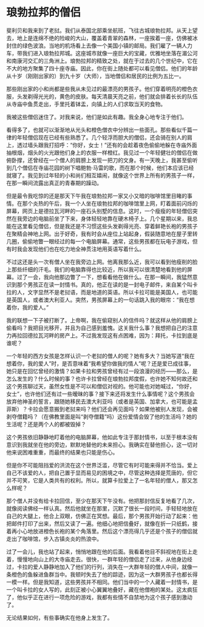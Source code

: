 # 琅勃拉邦的僧侣

斐利贝和我来到了老挝。我们从泰国北部乘坐航班，飞往古城琅勃拉邦。从天上望去，地上是连绵不绝的险峻的大山，覆盖着青翠的森林，一座挨着一座，仿佛被冰封住的绿色波浪。当地的机场看上去像一个美国小镇的邮局。我们雇了一辆人力车，带我们进入琅勃拉邦城。这座城市就像一座巨大的宝藏，优雅地坐落在湄公河和南康河交汇的三角洲上。琅勃拉邦的精致之处，就在于过去的几个世纪中，它在不大的地方聚集了四十座寺庙。因此，你在街上随处都可以看见僧侣。他们的年龄从十岁（刚刚出家的）到九十岁（大师），当地僧侣和居民的比例为五比一。 

那些刚出家的小和尚都是些我从未见过的最漂亮的男孩子。他们穿着明亮的橙色衣服，头发剃得光光的，黄色的皮肤。每天清晨天亮之前，他们就会排着长长的队伍从寺庙中鱼贯走出，手里托着钵盂，向镇上的人们求取当天的食物。 

我被这些僧侣迷住了。对我来说，他们是如此有趣。我全身心地专注于他们。 

看得多了，也就可以渐渐地从光头和橙色僧衣中分辨出一些面孔。那些看似千篇一律的年轻僧侣现在已经有些熟悉了。几个轻浮而胆大的僧侣，还会骑在别人的肩上，透过墙头跟我打招呼：“你好，女士！”还有的会趁着夜色偷偷地躲在寺庙外面抽根烟，烟头的火光跟他们身上的衣服一样橙红。我见过一个年轻健壮的僧侣在做俯卧撑，还曾经在一个僧人的肩膀上发现一把刀的文身。有一天晚上，我甚至偷听到几个僧侣在寺庙花园的树下唱鲍勃·马雷的歌，而在那个时候，他们本应该已经就寝了。我见到过年轻的小和尚们相互嬉闹，就像这个世界上所有的男孩子一样，在那一瞬间流露出真正的青春期的躁动。 

但是最令我吃惊的还是那天下午我在琅勃拉邦一家又小又暗的咖啡馆里目睹的事情。在那个炎热的午后，我一个人坐在琅勃拉邦的咖啡馆里上网，盯着面前闪烁的屏幕，网页上是德拉瓦河畔的一座石头别墅的信息。这时，一个瘦瘦的年轻僧侣突然在我旁边的电脑前坐了下来，身体轻轻地靠在硬木椅子上。几个星期以来，我总能在这里看见僧侣，但是我还是不习惯这些头发剃得光亮、穿着鲜艳长袍的男孩子在聚精会神地上网。出于好奇，我有时会从座位上站起身，假装随意地在屋子里转几圈，偷偷地瞥一眼经过的每一个电脑屏幕。通常，这些男孩都在玩电子游戏，但有时我会发现他们也在吃力地全神贯注地用英语写着什么。 

不过这还是头一次有僧人坐在我旁边上网。他离我那么近，我可以看到他瘦削的脸上那些纤细的汗毛。我们的电脑靠得也比较近，所以我可以很清楚地看到他的屏幕。过了一会，我向他那边瞥了一下，想看看他在做什么。在那一瞬间，我猛然意识到那个男孩正在读一封情书。真的，他正在读的是一封电子邮件，来自某个叫卡拉的人，文字显然不是老挝语，而是地道的英语。所以卡拉可能是美国人，也可能是英国人，或者澳大利亚人。突然，男孩屏幕上的一句话跳入我的眼帘：“我在想着你，我的爱人。” 

我的联想一下子被打断了。上帝啊，我在偷窥别人的信件吗？就这样从他的肩膀上偷看吗？我把目光移开，并且为自己感到羞愧。这关我什么事？我想把自己的注意力再拉回德拉瓦河畔的房产上。不过我发现这有点困难，因为：拜托，卡拉到底是谁呢？ 

一个年轻的西方女孩是怎样认识一个老挝的僧人的呢？她有多大？当她写道“我在想着你，我的爱人”时，是否意味着“我希望你做我的情人”呢？还是爱已成往事，她只是在回忆曾经的激情？如果卡拉和男孩曾经有过一段浪漫的经历——那么，是怎么发生的？什么时候的事？也许卡拉曾经在琅勃拉邦度假，也许她不知何故还和这个男孩聊过天，虽然女性是不可以和僧侣对视的。他可能也对她喊过，“你好，女士”，也许他们还有过一些暧昧的事？接下来还将发生什么事情呢？这个男孩会放弃他神圣的誓言，跟随她移民去澳大利亚吗（或者是英国、加拿大，也可能是孟菲斯）？卡拉会愿意搬到老挝来吗？他们还会再见面吗？如果他被别人发现，会被剥夺僧籍吗？（在佛教里面是叫“剥夺僧籍”吗）这份爱情会毁了他的生活吗？她的生活呢？还是两个人的都被毁掉？ 

这个男孩依旧静静地盯着他的电脑屏幕，他如此专注于那封情书，以至于根本没有意识到我就坐在他的旁边，默默地替他的未来担心。我确实在替他担心，这一切对他来说困难重重，而最终的结果也只能是伤心。 

但是你不可能阻挡爱的洪流在这个世界泛滥，尽管它有时可能来得并不恰当。爱上自己不该爱的人，把自己置于显而易见的困境之中，尽管这种选择是荒唐的，但它并不可笑，它是人类共有的权利。所以，就算卡拉爱上了一名年轻的僧人，那又怎么样呢？ 

那个僧人并没有给卡拉回信，至少在那天下午没有。他把那封信反复地看了几次，就像阅读佛经一样认真。然后他就坐在那里，沉默了很长一段时间，手轻轻地放在自己的大腿上，他合上双眼，仿佛正在冥想。最后，那个男孩开始行动了起来：他把邮件打印了出来，然后又读了一遍。他细心地把信叠好，就像在折一只纸鹤，接着再小心地放进橙色长袍的某个角落里。然后这个漂亮得几乎还是个孩子的僧侣就走出了咖啡馆，步入古镇炎炎的热浪中。 

过了一会儿，我也站了起来，悄悄地跟在他的后面。我看着他目不斜视地在街上走着，慢慢地向山上的大寺庙走去。很快，一群年轻的僧侣走了过来，从他身边经过，卡拉的爱人静静地加入了他们的行列，消失在一大群年轻的僧人中间，就像一条橙色的鱼躲进鱼群当中。我顿时失去了他的踪迹，因为这一大群男孩子也都长得一模一样。但是我知道，这些男孩并不相同。他们当中的一个人藏着一封情书，是一个叫卡拉的女人写的，此刻正被小心翼翼地叠好，藏在他僧袍的某处。这太疯狂了，他似乎正在进行一项危险的游戏，我都有些情不自禁地为这个孩子感到激动了。 

无论结果如何，有些事确实在他身上发生了。
